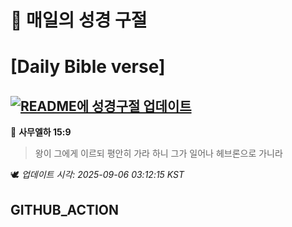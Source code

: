 # 🙏 매일의 성경 구절
# [Daily Bible verse]
## [![README에 성경구절 업데이트](https://github.com/DONGSUKA/first_test/actions/workflows/update-readme-bible.yml/badge.svg)](https://github.com/DONGSUKA/first_test/actions/workflows/update-readme-bible.yml)
<!-- START_BIBLE_VERSE -->
📖 **사무엘하 15:9**
> 왕이 그에게 이르되 평안히 가라 하니 그가 일어나 헤브론으로 가니라

🕊️ _업데이트 시각: 2025-09-06 03:12:15 KST_
  <!-- END_BIBLE_VERSE -->
## GITHUB_ACTION
